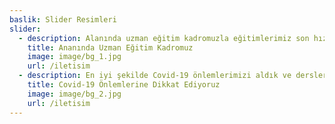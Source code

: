 ```yaml
---
baslik: Slider Resimleri
slider:
  - description: Alanında uzman eğitim kadromuzla eğitimlerimiz son hız devam ediyor.
    title: Ananında Uzman Eğitim Kadromuz
    image: image/bg_1.jpg
    url: /iletisim
  - description: En iyi şekilde Covid-19 önlemlerimizi aldık ve derslerimizi sağlıklı bir ortamda işliyoruz.
    title: Covid-19 Önlemlerine Dikkat Ediyoruz
    image: image/bg_2.jpg
    url: /iletisim
---
```

